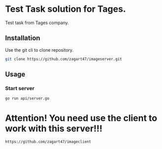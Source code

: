# Test Task solution for Tages.

Test task from Tages company.

## Installation

Use the git cli to clone repository.

```bash
git clone https://github.com/zagart47/imageserver.git
```

## Usage
### Start server
```bash
go run api/server.go
```

# Attention! You need use the client to work with this server!!!
```html
https://github.com/zagart47/imageclient
```

